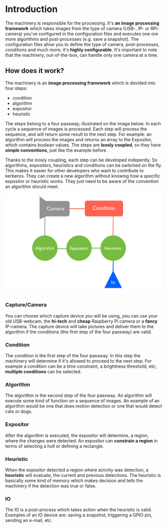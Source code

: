 # Introduction

The machinery is responsible for the processing. It's **an image processing framework** which takes images from the type of camera (USB-, IP- or RPi-camera) you've configured in the configuration files and executes one ore more algorithms and post-processes (e.g. save a snapshot). The configuration files allow you to define the type of camera, post-processes, conditions and much more; it's **highly configurable**. It's important to note that the machinery, out-of-the-box, can handle only one camera at a time.

## How does it work?

The machinery is an **image processing framework** which is devided into four steps:

* condition
* algorithm
* expositor
* heuristic

The steps belong to a four passway; illustrated on the image below. In each cycle a sequence of images is processed. Each step will process the sequence, and will return some result to the next step. For example: an algorithm will process the images and returns an array to the Expositor, which contains boolean values. The steps are **loosly coupled**, so they have **simple conventions**, just like the example before.

Thanks to the loosly coupling, each step can be developed indepently. So algorithms, expositors, heuristics and conditions can be switched on the fly. This makes it easier for other developers who want to contribute to kerberos. They can create a new algorithm without knowing how a specific expositor or heuristic works. They just need to be aware of the convention an algorithm should meet.

![Lifecycle](1_project_structure.png)

<a name="capture"></a>
### Capture/Camera

You can choose which capture device you will be using, you can use your old USB-webcam, the **hi-tech** and **cheap** Raspberry Pi camera or a **fancy** IP-camera. The capture device will take pictures and deliver them to the algorithm if the conditions (the first step of the four passway) are valid.

<a name="condition"></a>
### Condition

The condition is the first step of the four passway. In this step the machinery will determine if it's allowed to proceed to the next step. For example a condition can be a time constraint, a brightness threshold, etc; **multiple conditions** can be selected.

<a name="algorithm"></a>
### Algorithm

The algorithm is the second step of the four passway. An algorithm will execute some kind of function on a sequence of images. An example of an algorithm would be one that does motion detection or one that would detect cats or dogs.

<a name="expositor"></a>
### Expositor

After the algorithm is executed, the expositor will determine, a region, where the changes were detected. An expositor can **constrain a region** in terms of selecting a hull or defining a rectangle.

<a name="heuristic"></a>
### Heuristic

When the expositor detected a region where activity was detection, a **heuristic** will evaluate, the current and previous detections. The heuristic is basically some kind of memory which makes decision and tells the machinery if the detection was true or false.

<a name="io"></a>
### IO

The IO is a post-process which takes action when the heuristic is valid. Examples of an IO device are: saving a snapshot, triggering a GPIO pin, sending an e-mail, etc.